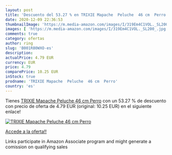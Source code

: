 ```yaml
---
layout: post
title: 'Descuento del 53.27 % en TRIXIE Mapache  Peluche  46 cm  Perro'
date: 2020-12-09 22:36:53
thumbnailImage: 'https://m.media-amazon.com/images/I/319Em4C1VOL._SL200_.jpg'
images: [ 'https://m.media-amazon.com/images/I/319Em4C1VOL._SL200_.jpg' ]
comments: true
category: ofertas
author: ring
slug: 'B001R80WXO-es'
description:
actualPrice: 4.79 EUR
currency: EUR
price: 4.79
comparePrice: 10.25 EUR
inStock: true
prodname: 'TRIXIE Mapache  Peluche  46 cm  Perro'
country: 'es'
---
```


Tienes [TRIXIE Mapache  Peluche  46 cm  Perro](https://www.amazon.es/dp/B001R80WXO/?tag=tolees-21) con un 53.27 % de descuento con precio de oferta de 4.79 EUR (original: 10.25 EUR) en el siguiente enlace!

[![TRIXIE Mapache  Peluche  46 cm  Perro](https://m.media-amazon.com/images/I/319Em4C1VOL._SL200_.jpg)](https://www.amazon.es/dp/B001R80WXO/?tag=tolees-21)

[Accede a la oferta!!](https://www.amazon.es/dp/B001R80WXO/?tag=tolees-21)

Links participate in Amazon Associate program and might generate a comission on qualifying sales



